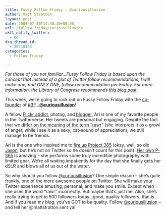 ```yaml
---
title: Fussy Follow Friday – @curiousillusion
author: Matt Stratton
layout: post
date: 2009-07-10T14:40:30+00:00
url: /follow-friday/curiousillusion
aktt_notify_twitter:
  - no
dsq_thread_id:
  - 28210143
categories:
  - Follow Friday

---
```

_For those of you not familiar…Fussy Follow Friday is based upon the concept that instead of a glut of Twitter follow recommendations, I will make one, and ONLY ONE, follow recommendation per Friday. For more information, the Library of Congress recommends <a href="../2009/06/10/fussy-follow-friday/" target="_self">this blog post</a>._

This week, we&#8217;re going to rock out on Fussy Follow Friday with the <a href="http://curiousillusion.com/2009/06/11/fussyfollowfriday/" target="_blank">co-founder</a> of <a href="http://search.twitter.com/search?q=+%233F" target="_blank">#3F</a>&#8230;**<a href="http://twitter.com/curiousillusion" target="_blank">@curiousillusion</a>**!

A fellow <a href="http://www.flickr.com/photos/curiousillusion/" target="_blank">Flickr addict</a>, photog, and <a href="http://curiousillusion.com" target="_blank">blogger</a>, Ari is one of my favorite people in the Twitterverse. Her tweets are personal but engaging. Despite the fact that we <a href="http://twitter.com/mattstratton/status/2520201616" target="_blank">differ on the meaning of the term &#8220;rawr&#8221;</a> (she interprets it as a growl of anger, while I see it as a sexy, cat-sound of appreciation), we still manage to be friends.

Ari is the one who inspired me to <a href="http://www.flickr.com/photos/mugsy/sets/72157618597916068/" target="_blank">fire up Project 365</a> (okay, well, so did <a href="http://jasondanielphotography.com/today/" target="_blank">Jason</a>, but he&#8217;s not on Twitter so he doesn&#8217;t count for this post). <a href="http://www.flickr.com/photos/curiousillusion/sets/72157612114211912/" target="_blank">Her own P-365</a> is amazing &#8211; she performs some truly incredible photography with limited gear. We&#8217;re all waiting impatiently for the day that she finally gets her dSLR and blows all of us out of the water.

So why should you follow <a href="http://twitter.com/curiousillusion" target="_blank">@curiousillusion</a>? One simple reason &#8211; she&#8217;s quite frankly, one of the more awesome people on Twitter. She will make your Twitter experience amusing, personal, and make you smile. Except when she uses the word &#8220;rawr&#8221; incorrectly. But maybe that&#8217;s just me. Also, she&#8217;s really trying to get to 500 followers today&#8230;good, quality followers, that is. And if you read my blog, you&#8217;ve GOT to be quality. Follow <a href="http://twitter.com/curiousillusion" target="_blank">@curiousillusion</a> &#8211; and tell her @mattstratton sent ya!